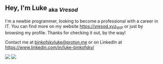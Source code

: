 
## Hey, I'm Luke <sub>aka *Vresod*</sub>

I'm a newbie programmer, looking to become a professional with a career in IT. You can find more on my website https://vresod.xyz<sub>WIP</sub> or just by browsing my profile. Thanks for checking it out, by the way!

Contact me at binkofskyluke@proton.me or on LinkedIn at https://www.linkedin.com/in/luke-binkofsky/

<picture>
	<source
		srcset="https://github-readme-stats.vercel.app/api?username=Vresod&show_icons=true&theme=monokai"
		media="(prefers-color-scheme: dark)"
 	/>
	<source
		srcset="https://github-readme-stats.vercel.app/api?username=Vresod&show_icons=true&theme=solarized-light"
		media="(prefers-color-scheme: light), (prefers-color-scheme: no-preference)"
	/>
	<img src="(prefers-color-scheme: light), (prefers-color-scheme: no-preference)" />
</picture>


<picture>
	<source
		srcset="https://github-readme-stats.vercel.app/api/top-langs/?username=Vresod&show_icons=true&layout=compact&theme=monokai"
		media="(prefers-color-scheme: dark)"
 	/>
	<source
		srcset="https://github-readme-stats.vercel.app/api/top-langs/?username=Vresod&show_icons=true&layout=compact&theme=solarized-light"
		media="(prefers-color-scheme: light), (prefers-color-scheme: no-preference)"
	/>
	<img src="https://github-readme-stats.vercel.app/api/top-langs/?username=Vresod&show_icons=true&layout=compact&theme=solarized-light" />
</picture>
